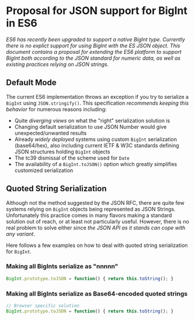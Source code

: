 # Proposal for JSON support for BigInt in ES6
_ES6 has recently been upgraded to support a native BigInt type. Currently there is
no explict support for using BigInt with the ES JSON object.
This document contains a proposal for extending the ES6 platform to support BigInt both according to
the JSON standard for numeric data, as well as existing practices relying on JSON strings._

## Default Mode
The current ES6 implementation throws an exception if you try to serialize a `BigInt` using `JSON.stringify()`.  This specification _recommends keeping this behavior_ for numerous reasons including:
- Quite _diverging views_ on what the "right" serialization solution is
- Changing default serialization to use JSON Number would give unexpected/unwanted results
- Already _widely deployed_ systems using custom `BigInt` serialization (base64/hex), also including 
current IETF & W3C standards defining JSON structures holding `BigInt` objects
- The tc39 dismissal of the scheme used for `Date`
- The availability of a `BigInt.toJSON()` option which greatly simplifies customized serialization

 ## Quoted String Serialization
 Although not the method suggested by the JSON RFC, there are quite few systems relying
 on `BigInt` objects being represented as JSON Strings.  Unfortunately this practice comes in many flavors
 making a standard solution out of reach, or at least not particularly useful. However, there is
 no real problem to solve either since _the JSON API as it stands can cope with any variant_.
 
 Here follows a few examples on how to deal with quoted string serialization for `BigInt`.
 
 ### Making all BigInts serialize as "nnnnn"
 
 ```js
 BigInt.prototype.toJSON = function() { return this.toString(); }
 ```
 
 ### Making all BigInts serialize as Base64-encoded quoted strings
 
 ```js
 // Browser specific solution
 BigInt.prototype.toJSON = function() { return this.toString(); }
 ```
